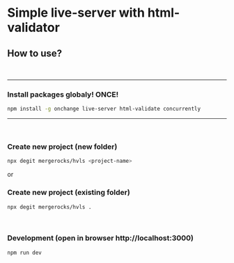 # Simple live-server with html-validator

## How to use?
<br>

<hr>

### Install packages globaly! ONCE!
```bash
npm install -g onchange live-server html-validate concurrently
```
<hr>
<br>

### Create new project (new folder)
```bash
npx degit mergerocks/hvls <project-name>
```
or
### Create new project (existing folder)
```bash
npx degit mergerocks/hvls .
```

<br>

### Development (open in browser http://localhost:3000)
```bash
npm run dev
```



